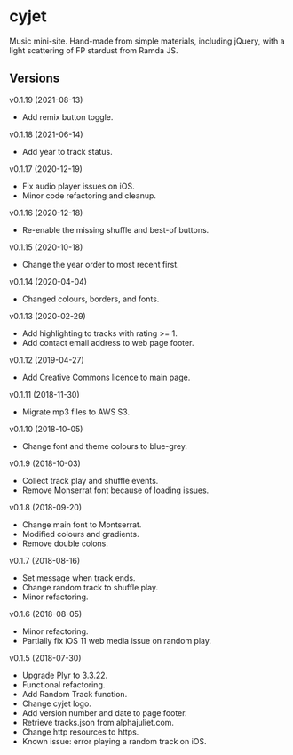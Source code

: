 # cyjet

Music mini-site. Hand-made from simple materials, including jQuery, with a light scattering of FP stardust from Ramda JS.

## Versions

v0.1.19 (2021-08-13)

* Add remix button toggle.

v0.1.18 (2021-06-14)

* Add year to track status.

v0.1.17 (2020-12-19)

* Fix audio player issues on iOS.
* Minor code refactoring and cleanup.

v0.1.16 (2020-12-18)

* Re-enable the missing shuffle and best-of buttons.

v0.1.15 (2020-10-18)

* Change the year order to most recent first.

v0.1.14 (2020-04-04)

* Changed colours, borders, and fonts.

v0.1.13 (2020-02-29)

* Add highlighting to tracks with rating >= 1.
* Add contact email address to web page footer.

v0.1.12 (2019-04-27)

* Add Creative Commons licence to main page.

v0.1.11 (2018-11-30)

* Migrate mp3 files to AWS S3.

v0.1.10 (2018-10-05)

* Change font and theme colours to blue-grey.

v0.1.9 (2018-10-03)

* Collect track play and shuffle events.
* Remove Monserrat font because of loading issues.

v0.1.8 (2018-09-20)

* Change main font to Montserrat.
* Modified colours and gradients.
* Remove double colons.

v0.1.7 (2018-08-16)

* Set message when track ends.
* Change random track to shuffle play.
* Minor refactoring.

v0.1.6 (2018-08-05)

* Minor refactoring.
* Partially fix iOS 11 web media issue on random play.

v0.1.5 (2018-07-30)

* Upgrade Plyr to 3.3.22.
* Functional refactoring.
* Add Random Track function.
* Change cyjet logo.
* Add version number and date to page footer.
* Retrieve tracks.json from alphajuliet.com.
* Change http resources to https.
* Known issue: error playing a random track on iOS.
